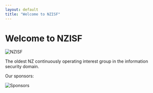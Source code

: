 ```yaml
---
layout: default
title: "Welcome to NZISF"
---
```


# Welcome to NZISF
<div class="center-image">
  <img src="{{ site.baseurl }}/assets/images/nzisf.png" alt="NZISF" class="small-image">
</div>

The oldest NZ continuously operating interest group in the information security domain.

Our sponsors:

<div class="center-image">
  <img src="{{ site.baseurl }}/assets/images/sponsors.png" alt="Sponsors">
</div>